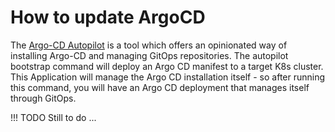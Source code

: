 # How to update ArgoCD

The [Argo-CD Autopilot](https://argocd-autopilot.readthedocs.io/en/stable) is a tool which offers an opinionated way of installing Argo-CD and managing GitOps repositories. The autopilot bootstrap command will deploy an Argo CD manifest to a target K8s cluster. This Application will manage the Argo CD installation itself - so after running this command, you will have an Argo CD deployment that manages itself through GitOps.

!!! TODO
    Still to do ...
